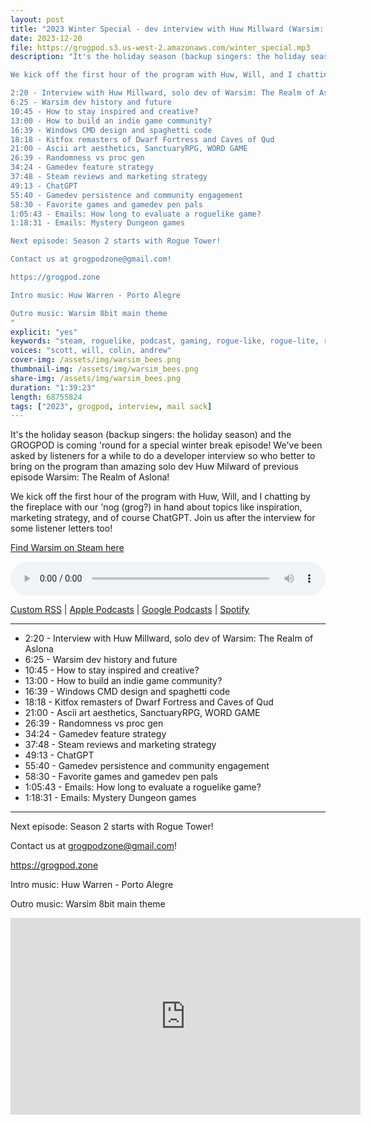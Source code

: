 ```yaml
---
layout: post
title: "2023 Winter Special - dev interview with Huw Millward (Warsim: The Realm of Aslona) and listener emails"
date: 2023-12-20
file: https://grogpod.s3.us-west-2.amazonaws.com/winter_special.mp3
description: "It's the holiday season (backup singers: the holiday season) and the GROGPOD is coming 'round for a special winter break episode! We've been asked by listeners for a while to do a developer interview so who better to bring on the program than amazing solo dev Huw Milward of previous episode Warsim: The Realm of Aslona! 

We kick off the first hour of the program with Huw, Will, and I chatting by the fireplace with our 'nog (grog?) in hand about topics like inspiration, marketing strategy, and of course: ChatGPT. Join us after the interview for some listener letters too! 

2:20 - Interview with Huw Millward, solo dev of Warsim: The Realm of Aslona
6:25 - Warsim dev history and future
10:45 - How to stay inspired and creative?
13:00 - How to build an indie game community?
16:39 - Windows CMD design and spaghetti code
18:18 - Kitfox remasters of Dwarf Fortress and Caves of Qud
21:00 - Ascii art aesthetics, SanctuaryRPG, WORD GAME
26:39 - Randomness vs proc gen
34:24 - Gamedev feature strategy
37:48 - Steam reviews and marketing strategy
49:13 - ChatGPT
55:40 - Gamedev persistence and community engagement
58:30 - Favorite games and gamedev pen pals
1:05:43 - Emails: How long to evaluate a roguelike game?
1:18:31 - Emails: Mystery Dungeon games

Next episode: Season 2 starts with Rogue Tower!

Contact us at grogpodzone@gmail.com!

https://grogpod.zone

Intro music: Huw Warren - Porto Alegre

Outro music: Warsim 8bit main theme
"
explicit: "yes" 
keywords: "steam, roguelike, podcast, gaming, rogue-like, rogue-lite, roguelite"
voices: "scott, will, colin, andrew"
cover-img: /assets/img/warsim_bees.png
thumbnail-img: /assets/img/warsim_bees.png
share-img: /assets/img/warsim_bees.png
duration: "1:39:23"
length: 68755824
tags: ["2023", grogpod, interview, mail sack]
---
```


It's the holiday season (backup singers: the holiday season) and the GROGPOD is coming 'round for a special winter break episode! We've been asked by listeners for a while to do a developer interview so who better to bring on the program than amazing solo dev Huw Milward of previous episode Warsim: The Realm of Aslona! 

We kick off the first hour of the program with Huw, Will, and I chatting by the fireplace with our 'nog (grog?) in hand about topics like inspiration, marketing strategy, and of course ChatGPT. Join us after the interview for some listener letters too! 

[Find Warsim on Steam here](https://store.steampowered.com/app/659540/Warsim_The_Realm_of_Aslona/)



<div class="container">
  <audio controls style="width: 100%;">
    <source src="https://grogpod.s3.us-west-2.amazonaws.com/winter_special.mp3" type="audio/mpeg">
  </audio>
</div>

[Custom RSS](https://grogpod.zone/feed.xml) | [Apple Podcasts](https://podcasts.apple.com/us/podcast/grogpod/id1650474911) | [Google Podcasts](https://podcasts.google.com/feed/aHR0cHM6Ly9ncm9ncG9kLnpvbmUvZmVlZC54bWw) | [Spotify](https://open.spotify.com/show/655SEhPUWIC77oO3hILe0b)

---


* 2:20 - Interview with Huw Millward, solo dev of Warsim: The Realm of Aslona
* 6:25 - Warsim dev history and future
* 10:45 - How to stay inspired and creative?
* 13:00 - How to build an indie game community?
* 16:39 - Windows CMD design and spaghetti code
* 18:18 - Kitfox remasters of Dwarf Fortress and Caves of Qud
* 21:00 - Ascii art aesthetics, SanctuaryRPG, WORD GAME
* 26:39 - Randomness vs proc gen
* 34:24 - Gamedev feature strategy
* 37:48 - Steam reviews and marketing strategy
* 49:13 - ChatGPT
* 55:40 - Gamedev persistence and community engagement
* 58:30 - Favorite games and gamedev pen pals
* 1:05:43 - Emails: How long to evaluate a roguelike game?
* 1:18:31 - Emails: Mystery Dungeon games

---



Next episode: Season 2 starts with Rogue Tower!

Contact us at grogpodzone@gmail.com!

https://grogpod.zone

Intro music: Huw Warren - Porto Alegre

Outro music: Warsim 8bit main theme

<div class="embed-responsive embed-responsive-16by9">
<iframe width="560" height="315" src="https://www.youtube.com/embed/_SL-v638TAA" title="YouTube video player" frameborder="0" allow="accelerometer; autoplay; clipboard-write; encrypted-media; gyroscope; picture-in-picture" allowfullscreen></iframe>
</div>
